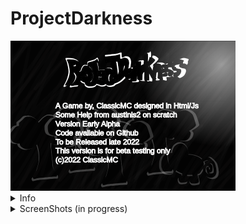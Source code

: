 # ProjectDarkness <br/>
<!--![screenshot](screenshots/infoPAGE.png)<br/>-->
<img src = "screenshots/infoPAGE.png" width = "360" height = "240">
<details>
  <summary>Info</summary>
  <ul>
    <li>A game by, ClassicMC</li>
    <li>Made in Html Canvas and Js</li>
    <li>&copy;ClassicMC-Studios 2022</li>
    <ul>
      <li>Play online at <a href = "https://projectdarkness.w3spaces.com">projectdarkness.w3spaces.com</a></li>
    </ul>
  </ul>
</details>
<details>
  <summary>ScreenShots (in progress)</summary>
  <img scr = "screenshots/busnes4.png" width = "360" height = "240">
  <p><em>&copy;ClassicMC</em></p>
</details>
